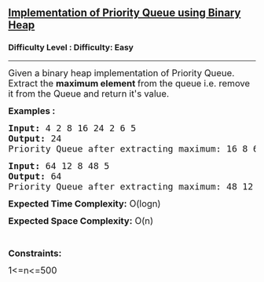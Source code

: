 <h2><a href="https://www.geeksforgeeks.org/problems/implementation-of-priority-queue-using-binary-heap/1?utm_source=youtube&utm_medium=collab_striver_ytdescription&utm_campaign=implementation-of-priority-queue-using-binary-heap">Implementation of Priority Queue using Binary Heap</a></h2><h3>Difficulty Level : Difficulty: Easy</h3><hr><div class="problems_problem_content__Xm_eO"><p><span style="font-size: 18px;">Given a binary heap implementation of Priority Queue. Extract the <strong>maximum element </strong>from the queue&nbsp;i.e. remove it&nbsp;from the Queue and return it's value.&nbsp;</span></p>
<p><span style="font-size: 18px;"><strong>Examples :</strong></span></p>
<pre><span style="font-size: 18px;"><strong>Input:</strong> 4 2 8 16 24 2 6 5</span>
<span style="font-size: 18px;"><strong>Output:</strong> 24</span>
<span style="font-size: 18px;">Priority Queue after extracting maximum: 16 8 6 5 2 2 4</span></pre>
<pre><span style="font-size: 18px;"><strong>Input:</strong> 64 12 8 48 5</span>
<span style="font-size: 18px;"><strong>Output:</strong> 64</span>
<span style="font-size: 18px;">Priority Queue after extracting maximum: 48 12 8 5</span>
</pre>
<p><span style="font-size: 18px;"><strong>Expected Time Complexity:</strong> O(logn)</span></p>
<p><span style="font-size: 18px;"><strong>Expected Space Complexity:</strong> O(n)</span></p>
<p>&nbsp;</p>
<p><strong><span style="font-size: 18px;">Constraints:</span></strong></p>
<p><span style="font-size: 18px;">1&lt;=n&lt;=500</span></p></div>